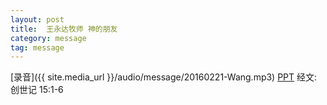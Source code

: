 ```yaml
---
layout: post
title:  王永达牧师 神的朋友  
category: message
tag: message
---
```


[录音]({{ site.media_url }}/audio/message/20160221-Wang.mp3)  [PPT](http://1drv.ms/1Q9AyTQ) 经文: 创世记 15:1-6
